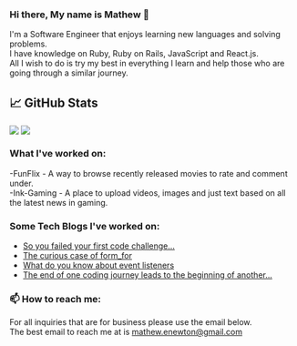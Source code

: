 ### Hi there, My name is Mathew 👋

<!--
**majormatt28/majormatt28** is a ✨ _special_ ✨ repository because its `README.md` (this file) appears on your GitHub profile.

Here are some ideas to get you started:

- 🔭 I’m currently working on ...
- 🌱 I’m currently learning ...
- 👯 I’m looking to collaborate on ...
- 🤔 I’m looking for help with ...
- 💬 Ask me about ...
- 📫 How to reach me: ...
- 😄 Pronouns: ...
- ⚡ Fun fact: ...
-->
I'm a Software Engineer that enjoys learning new languages and solving problems.\
I have knowledge on Ruby, Ruby on Rails, JavaScript and React.js.\
All I wish to do is try my best in everything I learn and help those who are going through a similar journey.

## &#x1f4c8; GitHub Stats

<img align="center" src="https://github-readme-stats.vercel.app/api/top-langs/?username=majormatt28&hide=java,html,tex&title_color=ffffff&text_color=c9cacc&icon_color=2bbc8a&bg_color=1d1f21&langs_count=3" />

<img align="center" src="https://github-readme-stats.vercel.app/api?username=majormatt28&show_icons=true&line_height=27&count_private=true&title_color=ffffff&text_color=c9cacc&icon_color=2bbc8a&bg_color=1d1f21" />

### What I've worked on:
-FunFlix - A way to browse recently released movies to rate and comment under.\
-Ink-Gaming - A place to upload videos, images and just text based on all the latest news in gaming.


### Some Tech Blogs I've worked on:

- [So you failed your first code challenge...](https://mathew-enewton.medium.com/so-you-failed-your-first-code-challenge-84cb23007f8b)
- [The curious case of form_for](https://mathew-enewton.medium.com/the-curious-case-of-form-for-64d4ebd46ba1)
- [What do you know about event listeners](https://mathew-enewton.medium.com/what-do-you-know-about-event-listeners-603f5357b172)
- [The end of one coding journey leads to the beginning of another...](https://mathew-enewton.medium.com/the-end-of-one-coding-journey-leads-to-the-beginning-of-another-abe67a89fcf6)

### 📫 How to reach me:
For all inquiries that are for business please use the email below.\
The best email to reach me at is mathew.enewton@gmail.com


